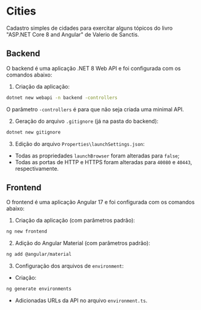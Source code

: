 # Cities

Cadastro simples de cidades para exercitar alguns tópicos do livro "ASP.NET Core 8 and Angular" de Valerio de Sanctis.

## Backend

O backend é uma aplicação .NET 8 Web API e foi configurada com os comandos abaixo:

1. Criação da aplicação:

```bash
dotnet new webapi -n backend -controllers
```

O parâmetro `-controllers` é para que não seja criada uma minimal API.

2. Geração do arquivo `.gitignore` (já na pasta do backend):

```bash
dotnet new gitignore
```

3. Edição do arquivo `Properties\launchSettings.json`:

-   Todas as propriedades `launchBrowser` foram alteradas para `false`;
-   Todas as portas de HTTP e HTTPS foram alteradas para `40080` e `40443`, respectivamente.

## Frontend

O frontend é uma aplicação Angular 17 e foi configurada com os comandos abaixo:

1. Criação da aplicação (com parâmetros padrão):

```bash
ng new frontend
```

2. Adição do Angular Material (com parâmetros padrão):

```bash
ng add @angular/material
```

3. Configuração dos arquivos de `environment`:

-   Criação:

```bash
ng generate environments
```

-   Adicionadas URLs da API no arquivo `environment.ts`.
